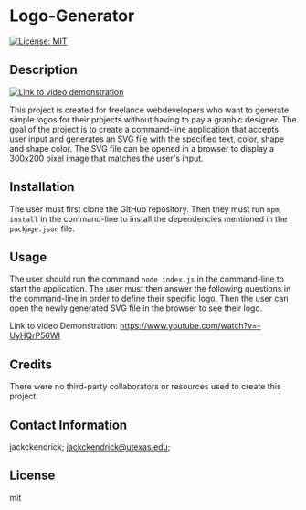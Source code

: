 # Logo-Generator

  [![License: MIT](https://img.shields.io/badge/License-MIT-yellow.svg)](https://opensource.org/licenses/MIT)
  ## Description
  [![Link to video demonstration](https://img.youtube.com/vi/-UyHQrP56WI/0.jpg)](https://www.youtube.com/watch?v=-UyHQrP56WI)

  This project is created for freelance webdevelopers who want to generate simple logos for their projects without having to pay a graphic designer. The goal of the project is to create a command-line application that accepts user input and generates an SVG file with the specified text, color, shape and shape color. The SVG file can be opened in a browser to display a 300x200 pixel image that matches the user's input. 

  ## Installation
  The user must first clone the GitHub repository. Then they must run `npm install` in the command-line to install the dependencies mentioned in the `package.json` file. 
  ## Usage
 The user should run the command `node index.js` in the command-line to start the application. The user must then answer the following questions in the command-line in order to define their specific logo. Then the user can open the newly generated SVG file in the browser to see their logo. 

 Link to video Demonstration: https://www.youtube.com/watch?v=-UyHQrP56WI
  ## Credits
  There were no third-party collaborators or resources used to create this project. 
  ## Contact Information
  jackckendrick;
  jackckendrick@utexas.edu;
  ## License
  mit